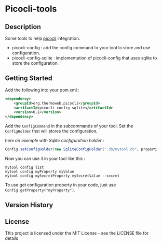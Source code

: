 # Picocli-tools


## Description

Some tools to help [picocli](https://picocli.info/) integration.
- picocli-config : add the config command to your tool to store and use configuration.
- picocli-config-sqlite : implementation of picocli-config that uses sqlite to store the configuration.

## Getting Started

Add the following into your pom.xml : 
```xml
<dependency>
    <groupId>org.thermoweb.picocli</groupId>
    <artifactId>picocli-config-sqlite</artifactId>
    <version>0.1</version>
</dependency>
```

Add the `ConfigCommand` in the subcommands of your tool.
Set the `ConfigHolder` that will stores the configuration.

*here an exemple with Sqlite configuration holder :*
```java
Config.setConfigHolder(new SqliteConfigHolder(".db/mytool.db", properties));
```

Now you can use it in your tool like this : 
```shell
mytool config list
mytool config myProperty myValue
mytool config mySecretProperty mySecretValue --secret
```

To use get configuration property in your code, just use `Config.getProperty("myProperty")`.

## Version History

## License

This project is licensed under the MIT License - see the LICENSE file for details